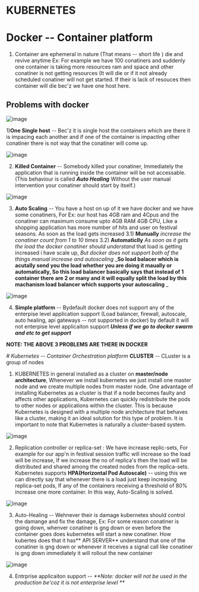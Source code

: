 # KUBERNETES

# Docker -- Container platform
1) Container are ephemeral in nature (That means -- short life ) die and revive anytime
Ex: For example we have 100 conatiners and suddenly one container is taking more resources ram and space and
other conatiner is not getting resources (It will die or if it not already scheduled conatiner will not get 
started. If their is lack of resouces then container will die bec'z we have one host here.

Problems with docker
--

![image](https://github.com/pavankumar0077/Devops-tools/assets/40380941/67009286-43dd-42c3-be21-0a2c6c3b8801)

1)**One Single host** -- Bec'z it is single host the containers which are there it is impacing each another and
if one of the container is impacting other conatiner  there is not way that the conatiner will come up.


![image](https://github.com/pavankumar0077/Devops-tools/assets/40380941/c3020b88-fb28-4d30-acca-129a52a50bda)

2) **Killed Container** -- Somebody killed your conatiner, Immediately the application that is running inside
the container will be not accessable. (This behaviour is called **_Auto Healing_** Without the user manual
intervention your conatiner should start by itself.)

![image](https://github.com/pavankumar0077/Devops-tools/assets/40380941/8d2e656b-985e-49f5-a9f0-e0a4488fff66)

3) **Auto Scaling** -- You have a host on up of it we have docker and we have some conatiners, For Ex: our host
has 4GB ram and 4Cpus and the conatiner can maximum consume upto 4GB RAM 4GB CPU, Like a shopping application has
more number of hits and user on festival seasons. As soon as the load gets increased
3.1) **Munually** _increase the conatiner count from 1 to 10 times_
3.2) **Automaticlly** _As soon as it gets the load the docker conatiner should understand_
that load is getting increased i have scale up, _But docker does not support both of the things manual increase and autoscaling_
_**So load balacer which is acutally send you the load whether you are doing it maually or automatically, So this
load balancer basically says that instead of 1 container there are 2 or many and it will equally split the load
by this machanism load balancer which supports your autoscaling**
_

![image](https://github.com/pavankumar0077/Devops-tools/assets/40380941/957cdd8e-d780-414b-bc64-741bc7f4bf1b)

4) **Simple platform** -- Bydefault docker does not support any of the enterpise level application support (Load balancer, firewall, autoscale, auto healing, api gateways -- not supported in docker) by default it will not enterpise level applicaiton support **_Unless if we go to docker swarm and etc to get support_** 

**NOTE: THE ABOVE 3 PROBLEMS ARE THERE IN DOCKER**

_# Kubernetes -- Container Orchestration platform_
**CLUSTER** -- CLuster is a group of nodes 
1) KUBERNETES in general installed as a cluster on **master/node architecture**, Whenever we install kubernetes we just install one master node and we create multiple nodes from master node. One advantage of installing Kubernetes as a cluster is that if a node becomes faulty and affects other applications, Kubernetes can quickly redistribute the pods to other nodes or applications within the cluster. This is because Kubernetes is designed with a multiple node architecture that behaves like a cluster, making it an ideal solution for this type of problem. It is important to note that Kubernetes is naturally a cluster-based system.

![image](https://github.com/pavankumar0077/Devops-tools/assets/40380941/421ee753-5a4b-467c-98f6-720f43dcbfa7)

   
2) Replication controller or replica-set : We have increase replic-sets, For example for our app'n in festival session traffic will increase so the load will be increase, If we increase the
no of replica's then the load will be distributed and shared among the created nodes from the replica-sets.
Kubernetes supports **HPA(Horizontal Pod Autoscale)** -- using this we can directly say that whenever there is a load just keep increasing replica-set pods, If any of the containers receiving a threshold of 80% increase one more container. In this way, Auto-Scaling is solved.

![image](https://github.com/pavankumar0077/Devops-tools/assets/40380941/9bc1281b-b0b3-445e-893c-bb92e74af80d)


3) Auto-Healing -- Wehnever their is damage kubernetes should control the damange and fix the damage, Ex: For some reason conatiner is going down, whenver conatiner is gng down or even before the container goes
does kubernetes will start a new conatiner. How kubertes does that it has** API SERVER** understand that one of the conatiner is gng down or whenever it receives a signal call like conatiner is gng down immediately it will rollout the new container

![image](https://github.com/pavankumar0077/Devops-tools/assets/40380941/fa484061-f176-49b6-b47c-c7514fea5bb8)


4) Entrprise applicaiton support --
_**Note: docker will not be used in the production be'coz it is not enterprise level **_






